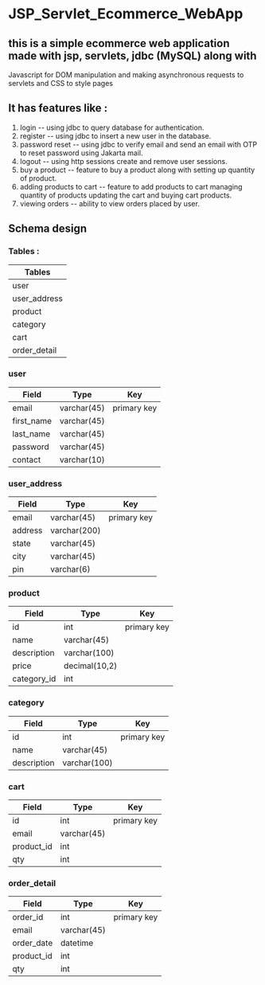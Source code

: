 # JSP_Servlet_Ecommerce_WebApp

## this is a simple ecommerce web application made with jsp, servlets, jdbc (MySQL) along with 
Javascript for DOM manipulation and making asynchronous requests to servlets and CSS to style pages

## It has features like :
1. login -- using jdbc to query database for authentication.
2. register -- using jdbc to insert a new user in the database.
3. password reset -- using jdbc to verify email and send an email with OTP to reset password using Jakarta mail.
4. logout -- using http sessions create and remove user sessions.
5. buy a product -- feature to buy a product along with setting up quantity of product.
6. adding products to cart -- feature to add products to cart managing quantity of products updating the cart and buying cart products.
7. viewing orders -- ability to view orders placed by user.

## Schema design

### Tables :

|Tables|
|------|
|user|
|user_address|
|product|
|category|
|cart|
|order_detail|

### user
|Field|Type|Key|
|-----|----|---|
|email|varchar(45)|primary key|
|first_name|varchar(45)||
|last_name|varchar(45)||
|password|varchar(45)||
|contact|varchar(10)||

### user_address
|Field|Type|Key|
|-----|----|---|
|email|varchar(45)|primary key|
|address|varchar(200)||
|state|varchar(45)||
|city|varchar(45)||
|pin|varchar(6)||

### product
|Field|Type|Key|
|-----|----|---|
|id|int|primary key|
|name|varchar(45)||
|description|varchar(100)||
|price|decimal(10,2)||
|category_id|int||

### category
|Field|Type|Key|
|-----|----|---|
|id|int|primary key|
|name|varchar(45)||
|description|varchar(100)||

### cart
|Field|Type|Key|
|-----|----|---|
|id|int|primary key|
|email|varchar(45)||
|product_id|int||
|qty|int||

### order_detail
|Field|Type|Key|
|-----|----|---|
|order_id|int|primary key|
|email|varchar(45)||
|order_date|datetime||
|product_id|int||
|qty|int||
